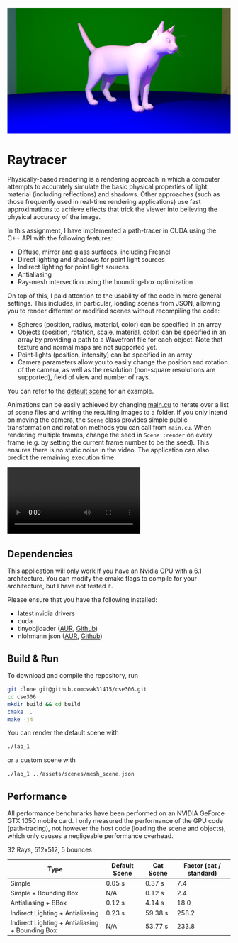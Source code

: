 ![Image showing indirect lighting](examples/cat_720p_60rays_indirect.png)

# Raytracer

Physically-based rendering is a rendering approach in which a computer attempts to accurately simulate the basic physical properties of light, material (including reflections) and shadows. Other approaches (such as those frequently used in real-time rendering applications) use fast approximations to achieve effects that trick the viewer into believing the physical accuracy of the image.

In this assignment, I have implemented a path-tracer in CUDA using the C++ API with the following features:

* Diffuse, mirror and glass surfaces, including Fresnel
* Direct lighting and shadows for point light sources
* Indirect lighting for point light sources
* Antialiasing
* Ray-mesh intersection using the bounding-box optimization

On top of this, I paid attention to the usability of the code in more general settings. This includes, in particular, loading scenes from JSON, allowing you to render different or modified scenes without recompiling the code:

* Spheres (position, radius, material, color) can be specified in an array
* Objects (position, rotation, scale, material, color) can be specified in an array by providing a path to a Wavefront file for each object. Note that texture and normal maps are not supported yet.
* Point-lights (position, intensity) can be specified in an array
* Camera parameters allow you to easily change the position and rotation of the camera, as well as the resolution (non-square resolutions are supported), field of view and number of rays.

You can refer to the [default scene](assets/scenes/default.json) for an example.

Animations can be easily achieved by changing [main.cu](src/main.cu) to iterate over a list of scene files and writing the resulting images to a folder. If you only intend on moving the camera, the `Scene` class provides simple public transformation and rotation methods you can call from `main.cu`. When rendering multiple frames, change the seed in `Scene::render` on every frame (e.g. by setting the current frame number to be the seed). This ensures there is no static noise in the video.
The application can also predict the remaining execution time.

![Camera flyover](examples/video.mp4)


## Dependencies

This application will only work if you have an Nvidia GPU with a 6.1 architecture. You can modify the cmake flags to compile for your architecture, but I have not tested it.

Please ensure that you have the following installed:

* latest nvidia drivers
* cuda
* tinyobjloader ([AUR](https://aur.archlinux.org/packages/tinyobjloader/), [Github](https://github.com/tinyobjloader/tinyobjloader))
* nlohmann json ([AUR](https://aur.archlinux.org/packages/nlohmann-json-git/), [Github](https://github.com/nlohmann/json))

## Build & Run

To download and compile the repository, run

```bash
git clone git@github.com:wak31415/cse306.git
cd cse306
mkdir build && cd build
cmake ..
make -j4
```

You can render the default scene with

```bash
./lab_1
```

or a custom scene with

```bash
./lab_1 ../assets/scenes/mesh_scene.json
```


## Performance

All performance benchmarks have been performed on an NVIDIA GeForce GTX 1050 mobile card. I only measured the performance of the GPU code (path-tracing), not however the host code (loading the scene and objects), which only causes a negligeable performance overhead.

32 Rays, 512x512, 5 bounces

| Type                                              | Default Scene    | Cat Scene | Factor (cat / standard)   |
| ---                                               | ---               | ---       | ---                       |
| Simple                                            | 0.05 s            | 0.37 s    | 7.4 |
| Simple + Bounding Box                             | N/A               | 0.12 s    | 2.4 |
| Antialiasing + BBox								| 0.12 s     	    | 4.14 s	| 18.0 |
| Indirect Lighting + Antialiasing                  | 0.23 s            | 59.38 s   | 258.2 |
| Indirect Lighting + Antialiasing + Bounding Box   | N/A               | 53.77 s   | 233.8 |